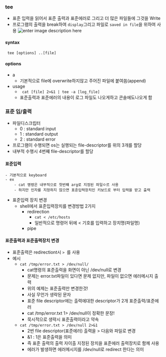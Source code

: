 ﻿### tee
- 표준 입력을 읽어서 표준 출력과 표준에러로 그리고 더 많은 파일들에 그것을 Write
- 프로그램의 출력을 break하여 ```display```그리고 파일로 ```saved in file```을 위하여 사용
![enter image description here](https://media.geeksforgeeks.org/wp-content/uploads/tee-command-linux.jpg)
#### syntax
``` tee [options] ..[file]```
#### options
- a 
	- 기본적으로 file에 overwrite하지않고  주어진 파일에 붙여씀(append)
- usage
	- ``` cat [file] 2>&1 | tee -a [log_file]```
	- 표준출력과 표준에러의 내용이 로그 파일도 나오게하고 콘솔에도나오게 함
### 표준 입/출력 
- 파일디스크립터
	- 0 : standard input
	- 1 : standard output
	- 2 : standard error
- 프로그램이 수행되면 os는 실행되는 file-descriptor를 위의 3개를 할당
- 내부적 수행시 4번쨰 file-descriptor를 할당
#### 표준입력
	- 기본적으로 keyboard
	- ex
		- cat 명령은 내부적으로 첫번쨰 arg로 지정된 파일ㅇ르 사용
		- 하지만 인자를 지정하지 않으면 표준입력장치인 키보드로 부터 입력을 받고 출력
- 표준입력 장치 변경
	- shell에서 표준입력장치를 변경방법 2가지
		- redirection
			- ```cat < /etc/hosts```
			- 일반적으로 명령어 뒤에 < 기호를 입력하고 장치명(파일명)
		- pipe
#### 표준출력과 표준출력장치 변경
- 표준출력은 redirectiont시 ```> ```를 사용
- 예시
	- ```cat /tmp/error.txt > /dev/null/```
		-  cat명령의 표준출력을 화면이 아닌 /dev/null로 변경
		- 문제는 error.txt파일이 있다면 문제 없지만, 파일이 없으면 에러메시지 출력
		- 위의 예제는 표준출력만 변경한것!
		- 사실 무언가 생략된 문자
		- 표준 file descriptor에는 출력에대한 descriptor가 2개 표준출력/표준에러
		- cat /tmp/error.txt 1> /dev/null이 정확한 문장!
		- 묵시적으로 생략시 표준출력이라고 약속
	- ```cat /tmp/error.txt > /dev/null 2>&1```
		- 2번 file descriptor(표준에러) 출력을 > 다음와 파일로 변경 
		- &1 : 1은 표준출력을 의미
		- 즉 표준 출력의 출력 자이촐 지정된 장치을 표준에러 출력장치로 함께 사용
		- 에러가 발생하면 에러메시지를 /dev/null로 redirect 한다는 의미
